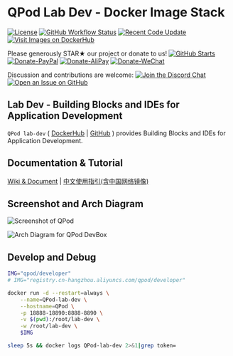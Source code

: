 # QPod Lab Dev - Docker Image Stack

[![License](https://img.shields.io/badge/License-BSD%203--Clause-green.svg)](https://opensource.org/licenses/BSD-3-Clause)
[![GitHub Workflow Status](https://img.shields.io/github/actions/workflow/status/QPod/lab-dev/build-docker.yml?branch=main)](https://github.com/QPod/lab-dev/actions/workflows/build-docker.yml)
[![Recent Code Update](https://img.shields.io/github/last-commit/QPod/lab-dev.svg)](https://github.com/QPod/lab-dev/stargazers)
[![Visit Images on DockerHub](https://img.shields.io/badge/DockerHub-Images-green)](https://hub.docker.com/u/qpod)

Please generously STAR★ our project or donate to us!  [![GitHub Starts](https://img.shields.io/github/stars/QPod/lab-dev.svg?label=Stars&style=social)](https://github.com/QPod/lab-dev/stargazers)
[![Donate-PayPal](https://img.shields.io/badge/Donate-PayPal-blue.svg)](https://paypal.me/haobibo)
[![Donate-AliPay](https://img.shields.io/badge/Donate-Alipay-blue.svg)](https://raw.githubusercontent.com/wiki/haobibo/resources/img/Donate-AliPay.png)
[![Donate-WeChat](https://img.shields.io/badge/Donate-WeChat-green.svg)](https://raw.githubusercontent.com/wiki/haobibo/resources/img/Donate-WeChat.png)

Discussion and contributions are welcome:
[![Join the Discord Chat](https://img.shields.io/badge/Discuss_on-Discord-green)](https://discord.gg/kHUzgQxgbJ)
[![Open an Issue on GitHub](https://img.shields.io/github/issues/QPod/lab-foundation)](https://github.com/QPod/lab-foundation/issues)

## Lab Dev - Building Blocks and IDEs for Application Development

`QPod lab-dev` ( [DockerHub](https://hub.docker.com/u/qpod) | [GitHub](https://github.com/QPod/lab-dev) ) provides Building Blocks and IDEs for Application Development.

## Documentation & Tutorial

[Wiki & Document](https://qpod.github.io/) | [中文使用指引(含中国网络镜像)](https://qpod.github.io/docs/intro-cn)

## Screenshot and Arch Diagram

![Screenshot of QPod](https://raw.githubusercontent.com/wiki/QPod/qpod-hub/img/QPod-screenshot.webp "Screenshot of QPod")

![Arch Diagram for QPod DevBox](https://raw.githubusercontent.com/wiki/QPod/docker-images/img/QPod-arch.svg "Arch Diagram for QPod DevBox")

## Develop and Debug

```bash
IMG="qpod/developer"
# IMG="registry.cn-hangzhou.aliyuncs.com/qpod/developer"

docker run -d --restart=always \
    --name=QPod-lab-dev \
    --hostname=QPod \
    -p 18888-18890:8888-8890 \
    -v $(pwd):/root/lab-dev \
    -w /root/lab-dev \
    $IMG

sleep 5s && docker logs QPod-lab-dev 2>&1|grep token=
```
